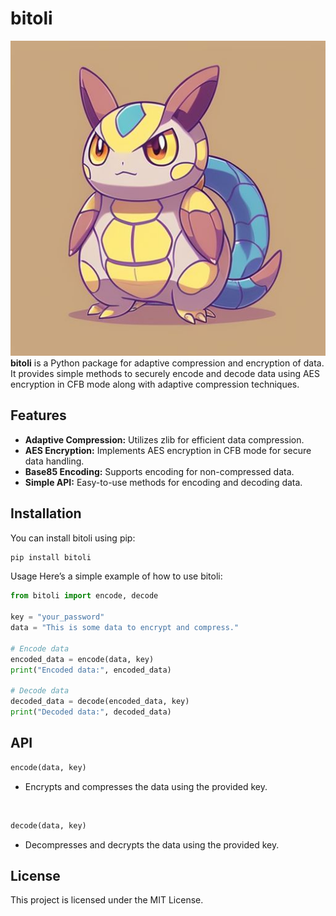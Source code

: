 # bitoli
![bitoli](https://github.com/retrotee/bitoli/blob/main/bitoli.jpeg)
**bitoli** is a Python package for adaptive compression and encryption of data. It provides simple methods to securely encode and decode data using AES encryption in CFB mode along with adaptive compression techniques.

## Features

- **Adaptive Compression:** Utilizes zlib for efficient data compression.
- **AES Encryption:** Implements AES encryption in CFB mode for secure data handling.
- **Base85 Encoding:** Supports encoding for non-compressed data.
- **Simple API:** Easy-to-use methods for encoding and decoding data.

## Installation

You can install bitoli using pip:

```bash
pip install bitoli
```

Usage
Here’s a simple example of how to use bitoli:

```python
from bitoli import encode, decode

key = "your_password"
data = "This is some data to encrypt and compress."

# Encode data
encoded_data = encode(data, key)
print("Encoded data:", encoded_data)

# Decode data
decoded_data = decode(encoded_data, key)
print("Decoded data:", decoded_data)
```

## API
```python
encode(data, key)
```
- Encrypts and compresses the data using the provided key.
<br>

```python
decode(data, key)
```
- Decompresses and decrypts the data using the provided key.

## License
This project is licensed under the MIT License.
